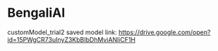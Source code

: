 # BengaliAI

customModel_trial2 saved model link: https://drive.google.com/open?id=15PWgCR73uInyZ3KbBIbDhMviANliCF1H
